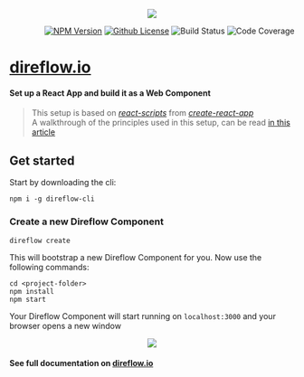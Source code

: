 <span align="center">

  [![](https://silind-s3.s3.eu-west-2.amazonaws.com/direflow/gh-banner.png)](https://direflow.io/)

</span>

<span align="right">

  [![NPM Version](https://img.shields.io/npm/v/direflow-cli)](https://www.npmjs.com/package/direflow-cli)
  [![Github License](https://img.shields.io/github/license/Silind-Software/direflow)](https://github.com/Silind-Software/direflow/blob/master/LICENSE)
  ![Build Status](https://github.com/digitallysavvy/direflow/workflows/build/badge.svg)
  ![Code Coverage](https://img.shields.io/codecov/c/github/digitallysavvy/direflow)

</span>

# [direflow.io](https://direflow.io/)

#### Set up a React App and build it as a Web Component
> This setup is based on [*react-scripts*](https://www.npmjs.com/package/react-scripts) from [*create-react-app*](https://create-react-app.dev/docs/getting-started)  
> A walkthrough of the principles used in this setup, can be read [in this article](https://itnext.io/react-and-web-components-3e0fca98a593)

## Get started

Start by downloading the cli:
```console
npm i -g direflow-cli
```

### Create a new Direflow Component
```console
direflow create
```

This will bootstrap a new Direflow Component for you.
Now use the following commands:
```console
cd <project-folder>
npm install
npm start
```

Your Direflow Component will start running on `localhost:3000` and your browser opens a new window  

<p align="center">
<img src="https://silind-s3.s3.eu-west-2.amazonaws.com/direflow/direflow-component-new-base.png" />
</p>

#### See full documentation on [direflow.io](https://direflow.io)
